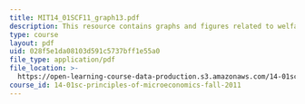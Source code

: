 ```yaml
---
title: MIT14_01SCF11_graph13.pdf
description: This resource contains graphs and figures related to welfare economics.
type: course
layout: pdf
uid: 028f5e1da08103d591c5737bff1e55a0
file_type: application/pdf
file_location: >-
  https://open-learning-course-data-production.s3.amazonaws.com/14-01sc-principles-of-microeconomics-fall-2011/028f5e1da08103d591c5737bff1e55a0_MIT14_01SCF11_graph13.pdf
course_id: 14-01sc-principles-of-microeconomics-fall-2011
---
```

